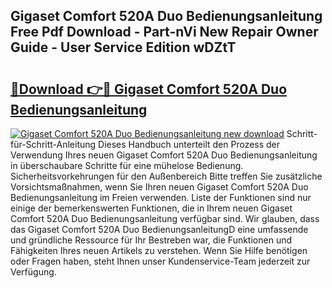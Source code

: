 ## Gigaset Comfort 520A Duo Bedienungsanleitung Free Pdf Download - Part-nVi New Repair Owner Guide - User Service Edition wDZtT

# <h2><a href="http://df4w2u.blite.top/?on=Gigaset+Comfort+520A+Duo+Bedienungsanleitung">🔗Download 👉🔴 Gigaset Comfort 520A Duo Bedienungsanleitung</a></h2>

[![Gigaset Comfort 520A Duo Bedienungsanleitung new download](https://i.imgur.com/lujVjoI.png)](http://df4w2u.blite.top/?on=Gigaset+Comfort+520A+Duo+Bedienungsanleitung)
Schritt-für-Schritt-Anleitung Dieses Handbuch unterteilt den Prozess der Verwendung Ihres neuen Gigaset Comfort 520A Duo Bedienungsanleitung in überschaubare Schritte für eine mühelose Bedienung. Sicherheitsvorkehrungen für den Außenbereich Bitte treffen Sie zusätzliche Vorsichtsmaßnahmen, wenn Sie Ihren neuen Gigaset Comfort 520A Duo Bedienungsanleitung im Freien verwenden. Liste der Funktionen sind nur einige der bemerkenswerten Funktionen, die in Ihrem neuen Gigaset Comfort 520A Duo Bedienungsanleitung verfügbar sind. Wir glauben, dass das Gigaset Comfort 520A Duo BedienungsanleitungD eine umfassende und gründliche Ressource für Ihr Bestreben war, die Funktionen und Fähigkeiten Ihres neuen Artikels zu verstehen. Wenn Sie Hilfe benötigen oder Fragen haben, steht Ihnen unser Kundenservice-Team jederzeit zur Verfügung.
